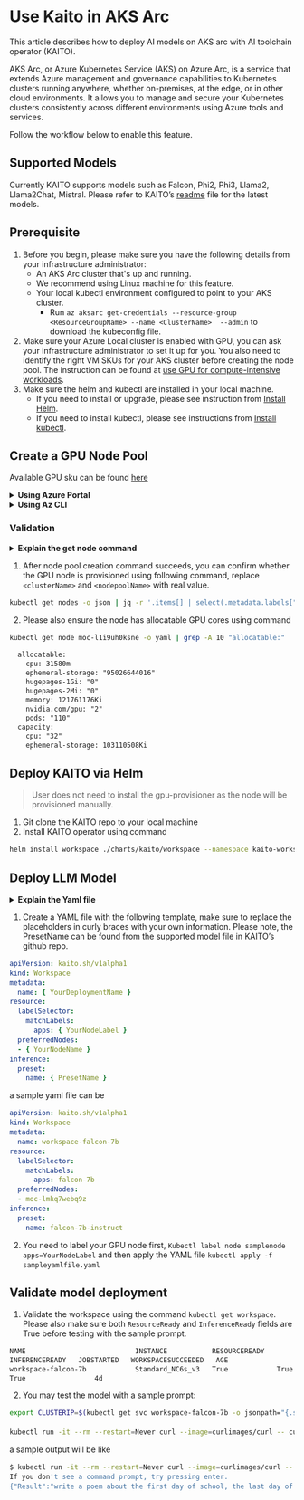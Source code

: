# Use Kaito in AKS Arc
This article describes how to deploy AI models on AKS arc with AI toolchain operator (KAITO). 

AKS Arc, or Azure Kubernetes Service (AKS) on Azure Arc, is a service that extends Azure management and governance capabilities to Kubernetes clusters running anywhere, whether on-premises, at the edge, or in other cloud environments. It allows you to manage and secure your Kubernetes clusters consistently across different environments using Azure tools and services.

Follow the workflow below to enable this feature.

## Supported Models
Currently KAITO supports models such as Falcon, Phi2, Phi3, Llama2, Llama2Chat, Mistral. Please refer to KAITO’s [readme](https://github.com/kaito-project/kaito/blob/main/presets/README.md) file for the latest models. 

## Prerequisite
1.	Before you begin, please make sure you have the following details from your infrastructure administrator:
    - An AKS Arc cluster that's up and running.
    - We recommend using Linux machine for this feature.
    - Your local kubectl environment configured to point to your AKS cluster.
        - Run `az aksarc get-credentials --resource-group <ResourceGroupName> --name <ClusterName>  --admin` to download the kubeconfig file.
2.	Make sure your Azure Local cluster is enabled with GPU, you can ask your infrastructure administrator to set it up for you. You also need to identify the right VM SKUs for your AKS cluster before creating the node pool. The instruction can be found at [use GPU for compute-intensive workloads](https://learn.microsoft.com/en-us/azure/aks/hybrid/deploy-gpu-node-pool).
3.	Make sure the helm and kubectl are installed in your local machine.
    - If you need to install or upgrade, please see instruction from [Install Helm](https://helm.sh/docs/intro/install/).
    - If you need to install kubectl, please see instructions from [Install kubectl](https://kubernetes.io/docs/tasks/tools/install-kubectl/).

## Create a GPU Node Pool
Available GPU sku can be found [here](https://learn.microsoft.com/en-us/azure/aks/hybrid/deploy-gpu-node-pool#supported-vm-sizes)
<details>
<summary><b>Using Azure Portal</b></summary>
<div align="middle">
  <img src="img/aksarc_nodepool_creation_portal.png" width=80% title="create nodepool from azure portal" alt="create nodepool from azure portal">
</div>
</details>

<details>
<summary><b>Using Az CLI</b></summary>
<div align="middle">
Run following Az command to provision node pool

```bash
az aksarc nodepool add --name "samplenodepool" --cluster-name "samplecluster" --resource-group "sample-rg" –node-vm-size "samplenodepoolsize" –os-type "Linux"
```

</div>
</details>

### Validation
<details>
<summary><b>Explain the get node command</b></summary>
The node created will have random name in format moc-&lt;random&gt;, and will have the following label to reference its nodepool: msft.microsoft/nodepool-name = &lt;culsterName&gt;-&lt;randon&gt;-&lt;nodepoolName&gt;. 

This command is to check the node whoes label can pass the regex and print its name
</details>

1.	After node pool creation command succeeds, you can confirm whether the GPU node is provisioned using following command, replace `<clusterName>` and `<nodepoolName>` with real value.
```bash
kubectl get nodes -o json | jq -r '.items[] | select(.metadata.labels["msft.microsoft/nodepool-name"] != null and (.metadata.labels["msft.microsoft/nodepool-name"] | tostring | test("^<culsterName>-.*-<nodepoolName>$"))) | .metadata.name'
```

2.	Please also ensure the node has allocatable GPU cores using command 
```bash
kubectl get node moc-l1i9uh0ksne -o yaml | grep -A 10 "allocatable:"
```
```
  allocatable:
    cpu: 31580m
    ephemeral-storage: "95026644016"
    hugepages-1Gi: "0"
    hugepages-2Mi: "0"
    memory: 121761176Ki
    nvidia.com/gpu: "2"
    pods: "110"
  capacity:
    cpu: "32"
    ephemeral-storage: 103110508Ki
```

## Deploy KAITO via Helm

> User does not need to install the gpu-provisioner as the node will be provisioned manually.
1.	Git clone the KAITO repo to your local machine
2.	Install KAITO operator using command 
```bash
helm install workspace ./charts/kaito/workspace --namespace kaito-workspace --create-namespace
```

## Deploy LLM Model
<details>
<summary><b>Explain the Yaml file</b></summary>
If a user runs Kaito in an on-premise Kubernetes cluster where nodepool auto provision are unavailable, the GPU nodes can be <a href="#create-a-gpu-node-pool">pre-configured</a>.

- the user needs to add the node names in the `preferredNodes` field in the `resource` spec. As a result, the Kaito controller will skip the steps for GPU node provisioning and use the prepared nodes to run the inference workload.


Using the same method user can try all kaito functionalities, example can be found on /examples folder.
</details>

1.	Create a YAML file with the following template, make sure to replace the placeholders in curly braces with your own information. Please note, the PresetName can be found from the supported model file in KAITO’s github repo.
```yaml
apiVersion: kaito.sh/v1alpha1
kind: Workspace
metadata:
  name: { YourDeploymentName }
resource:
  labelSelector:
    matchLabels:
      apps: { YourNodeLabel }
  preferredNodes:
  - { YourNodeName }
inference:
  preset:
    name: { PresetName }

```
a sample yaml file can be 
```yaml
apiVersion: kaito.sh/v1alpha1
kind: Workspace
metadata:
  name: workspace-falcon-7b
resource:
  labelSelector:
    matchLabels:
      apps: falcon-7b
  preferredNodes: 
  - moc-lmkq7webq9z
inference:
  preset:
    name: falcon-7b-instruct
```
2.	You need to label your GPU node first, `Kubectl label node samplenode apps=YourNodeLabel` and then apply the YAML file
`kubectl apply -f sampleyamlfile.yaml`

 

## Validate model deployment 
1.	Validate the workspace using the command `kubectl get workspace`. Please also make sure both `ResourceReady` and `InferenceReady` fields are True before testing with the sample prompt.
```
NAME                           INSTANCE           RESOURCEREADY   INFERENCEREADY   JOBSTARTED   WORKSPACESUCCEEDED   AGE
workspace-falcon-7b            Standard_NC6s_v3   True            True                          True                 4d
```

2.	You may test the model with a sample prompt: 
```bash
export CLUSTERIP=$(kubectl get svc workspace-falcon-7b -o jsonpath="{.spec.clusterIPs[0]}") 

kubectl run -it --rm --restart=Never curl --image=curlimages/curl -- curl -X POST http://$CLUSTERIP/chat -H "accept: application/json" -H "Content-Type: application/json" -d "{\"prompt\":\"<sample_prompt>\"}"
```
a sample output will be like
```bash
$ kubectl run -it --rm --restart=Never curl --image=curlimages/curl -- curl -X POST http://$CLUSTERIP/chat -H "accept: application/json" -H "Content-Type: application/json" -d "{\"prompt\":\"write a poem\"}"
If you don't see a command prompt, try pressing enter.
{"Result":"write a poem about the first day of school, the last day of school, or a day in school.\nThe first day of school\nI wake at dawn\nand think of the new day\nas the sun rises\nI am excited\nthe first day of school\nI wake at dawn\nand think of the new day\nas the sun rises\nI am excited\nthe last day of school\nI wake at dawn\nand think of the last day\nas the sun rises\nI am sad\nthe last day of school\nI wake at dawn\nand think of the last day\nas the sun rises\nI am sad\na day in school\nthe first day of school\nI wake at dawn\nand think of the new day\nas the sun rises\nI am excited\nthe last day of school\nI wake at dawn\nand think of the last day\nas the sun rises\nI am sad\na day in school\nI walk down the stairs"}pod "curl" deleted
```